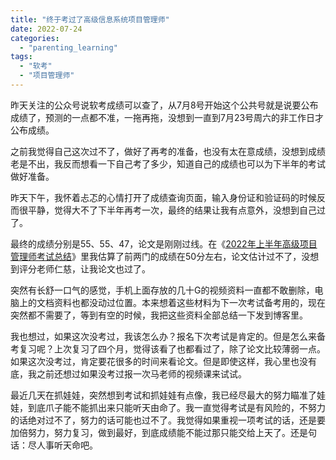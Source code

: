```yaml
---
title: "终于考过了高级信息系统项目管理师"
date: 2022-07-24
categories: 
  - "parenting_learning"
tags: 
  - "软考"
  - "项目管理师"
---
```


昨天关注的公众号说软考成绩可以查了，从7月8号开始这个公共号就是说要公布成绩了，预测的一点都不准，一拖再拖，没想到一直到7月23号周六的非工作日才公布成绩。

之前我觉得自己这次过不了，做好了再考的准备，也没有太在意成绩，没想到成绩老是不出，我反而想看一下自己考了多少，知道自己的成绩也可以为下半年的考试做好准备。

昨天下午，我怀着忐忑的心情打开了成绩查询页面，输入身份证和验证码的时候反而很平静，觉得大不了下半年再考一次，最终的结果让我有点意外，没想到自己过了。

最终的成绩分别是55、55、47，论文是刚刚过线。在《[2022年上半年高级项目管理师考试总结](https://www.jfsay.com/archives/1972.html)》里我估算了前两门的成绩在50分左右，论文估计过不了，没想到评分老师仁慈，让我论文也过了。

突然有长舒一口气的感觉，手机上面存放的几十G的视频资料一直都不敢删除，电脑上的文档资料也都没动过位置。本来想着这些材料为下一次考试备考用的，现在突然都不需要了，等到有空的时候，我把这些资料全部总结一下发到博客里。

我也想过，如果这次没考过，我该怎么办？报名下次考试是肯定的。但是怎么来备考复习呢？上次复习了四个月，觉得该看了也都看过了，除了论文比较薄弱一点。如果这次没考过，肯定要花很多的时间来看论文。但是即使这样，我心里也没有底，我之前还想过如果没考过报一次马老师的视频课来试试。

最近几天在抓娃娃，突然想到考试和抓娃娃有点像，我已经尽最大的努力瞄准了娃娃，到底爪子能不能抓出来只能听天由命了。我一直觉得考试是有风险的，不努力的话绝对过不了，努力的话可能也过不了。我觉得如果重视一项考试的话，还是要加倍努力，努力复习，做到最好，到底成绩能不能过那只能交给上天了。还是句话：尽人事听天命吧。
